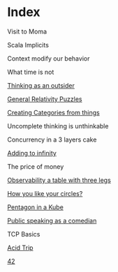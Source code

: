 # Index

Visit to Moma

Scala Implicits

Context modify our behavior

What time is not

[Thinking as an outsider](thinking_as_an_outsider.md)

[General Relativity Puzzles](general_relativity_puzzles.md)

[Creating Categories from things](creating_categories_from_things.md)

Uncomplete thinking is unthinkable

Concurrency in a 3 layers cake

[Adding to infinity](adding_to_infinity.md)

The price of money

[Observability a table with three legs](observability_a_table_with_three_legs.md)

[How you like your circles?](how_you_like_your_circles.md)

[Pentagon in a Kube](pentagon_in_a_kube.md)

[Public speaking as a comedian](public_speaking_as_a_comedian.md)

TCP Basics

[Acid Trip](acid_trip.md)

[42](forty_two.md)

